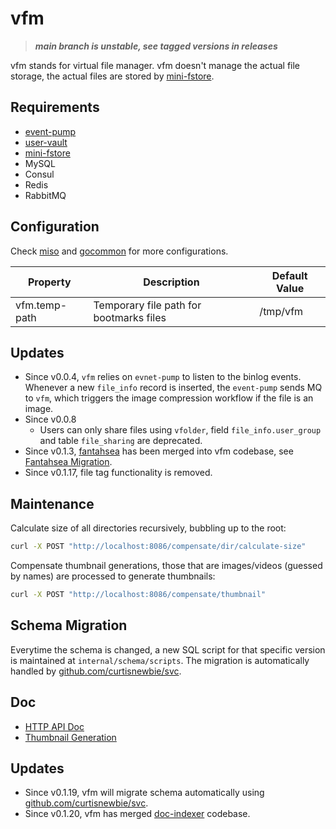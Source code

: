 # vfm

> ***main branch is unstable, see tagged versions in releases***

vfm stands for virtual file manager. vfm doesn't manage the actual file storage, the actual files are stored by [mini-fstore](https://github.com/CurtisNewbie/mini-fstore).

## Requirements

- [event-pump](https://github.com/CurtisNewbie/event-pump)
- [user-vault](https://github.com/CurtisNewbie/user-vault)
- [mini-fstore](https://github.com/CurtisNewbie/mini-fstore)
- MySQL
- Consul
- Redis
- RabbitMQ

## Configuration

Check [miso](https://github.com/curtisnewbie/miso) and [gocommon](https://github.com/curtisnewbie/gocommon) for more configurations.

| Property      | Description                             | Default Value |
| ------------- | --------------------------------------- | ------------- |
| vfm.temp-path | Temporary file path for bootmarks files | /tmp/vfm      |


## Updates

- Since v0.0.4, `vfm` relies on `evnet-pump` to listen to the binlog events. Whenever a new `file_info` record is inserted, the `event-pump` sends MQ to `vfm`, which triggers the image compression workflow if the file is an image.
- Since v0.0.8
    - Users can only share files using `vfolder`, field `file_info.user_group` and table `file_sharing` are deprecated.
- Since v0.1.3, [fantahsea](https://github.com/curtisnewbie/fantahsea) has been merged into vfm codebase, see [Fantahsea Migration](./doc/fantahsea-migration.md).
- Since v0.1.17, file tag functionality is removed.

## Maintenance

Calculate size of all directories recursively, bubbling up to the root:

```sh
curl -X POST "http://localhost:8086/compensate/dir/calculate-size"
```

Compensate thumbnail generations, those that are images/videos (guessed by names) are processed to generate thumbnails:

```sh
curl -X POST "http://localhost:8086/compensate/thumbnail"
```

## Schema Migration

Everytime the schema is changed, a new SQL script for that specific version is maintained at `internal/schema/scripts`. The migration is automatically handled by [github.com/curtisnewbie/svc](https://github.com/curtisnewbie/svc).

## Doc

- [HTTP API Doc](./doc/api.md)
- [Thumbnail Generation](./doc/thumbnail.md)

## Updates

- Since v0.1.19, vfm will migrate schema automatically using [github.com/curtisnewbie/svc](https://github.com/curtisnewbie/svc).
- Since v0.1.20, vfm has merged [doc-indexer](https://github.com/curtisnewbie/doc-indexer) codebase.